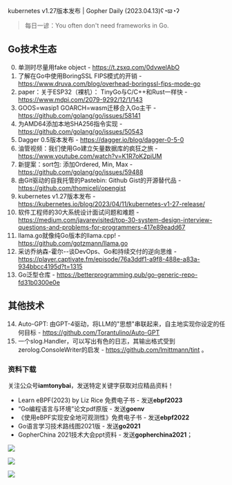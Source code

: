 kubernetes v1.27版本发布 | Gopher Daily (2023.04.13)ʕ◔ϖ◔ʔ

>每日一谚：You often don't need frameworks in Go.

## Go技术生态

0. 单测时尽量用fake object - https://t.zsxq.com/0dvwelAbO
1. 了解在Go中使用BoringSSL FIPS模式的开销 - https://www.druva.com/blog/overhead-boringssl-fips-mode-go
2. paper：关于ESP32（裸机）： TinyGo与C/C++和Rust一样快 - https://www.mdpi.com/2079-9292/12/1/143
3. GOOS=wasip1 GOARCH=wasm迁移合入Go主干 - https://github.com/golang/go/issues/58141
4. 为AMD64添加本地SHA256指令实现 - https://github.com/golang/go/issues/50543
5. Dagger 0.5版本发布 - https://dagger.io/blog/dagger-0-5-0
6. 油管视频：我们使用Go建立矢量数据库的疯狂之旅 - https://www.youtube.com/watch?v=K1R7oK2piUM
7. 新提案：sort包: 添加Ordered, Min, Max - https://github.com/golang/go/issues/59488
8. 由Git驱动的自我托管的Pastebin: Github Gist的开源替代品 - https://github.com/thomiceli/opengist
9. kubernetes v1.27版本发布 - https://kubernetes.io/blog/2023/04/11/kubernetes-v1-27-release/
10. 软件工程师的30大系统设计面试问题和难题 - https://medium.com/javarevisited/top-30-system-design-interview-questions-and-problems-for-programmers-417e89eadd67
11. llama.go就像纯Go版本的llama.cpp! - https://github.com/gotzmann/llama.go
12. 采访乔纳森-霍尔--谈DevOps、Go和持续交付的逆向思维 - https://player.captivate.fm/episode/76a3ddf1-a9f8-488e-a83a-934bbcc4195d?t=1315
13. Go泛型仓库 - https://betterprogramming.pub/go-generic-repo-fd31b0300e0e

## 其他技术

14. Auto-GPT: 由GPT-4驱动，将LLM的"思想"串联起来，自主地实现你设定的任何目标 - https://github.com/Torantulino/Auto-GPT
15. 一个slog.Handler，可以写出有色的日志，其输出格式受到zerolog.ConsoleWriter的启发 - https://github.com/lmittmann/tint 。

### 资料下载

关注公众号**iamtonybai**，发送特定关键字获取对应精品资料！

* Learn eBPF(2023) by Liz Rice 免费电子书 - 发送**ebpf2023**
* “Go编程语言与环境”论文pdf原版 - 发送**goenv**
* 《使用eBPF实现安全地可观测性》免费电子书 - 发送**ebpf2022**
* Go语言学习技术路线图2021版 - 发送**go2021**
* GopherChina 2021技术大会ppt资料 - 发送**gopherchina2021**；

![](https://mmbiz.qpic.cn/mmbiz_png/cH6WzfQ94mb54jsFJZ3Knmz8obUsf3PBShthmdSw5E01TcYmUReGkj0BWpxHak1HlnlzHvLmKax53YSGr7aNlA/0?wx_fmt=png)

![](https://mmbiz.qpic.cn/mmbiz_png/cH6WzfQ94mZsOgPXTXZgWiaE03ib9r9WFJXC6xJCA5Y6VSesOZqlGxYfODibvR7UPGxiaM7SZZNQZkRtggPXEfBdwQ/0?wx_fmt=png)

![](https://mmbiz.qpic.cn/mmbiz_png/cH6WzfQ94mb54jsFJZ3Knmz8obUsf3PBrSoqeMvoWCticN2cpU64fJ0FYQdXJhP7ia7WRh8628uOAsQYeE2NibRRw/0?wx_fmt=png)

